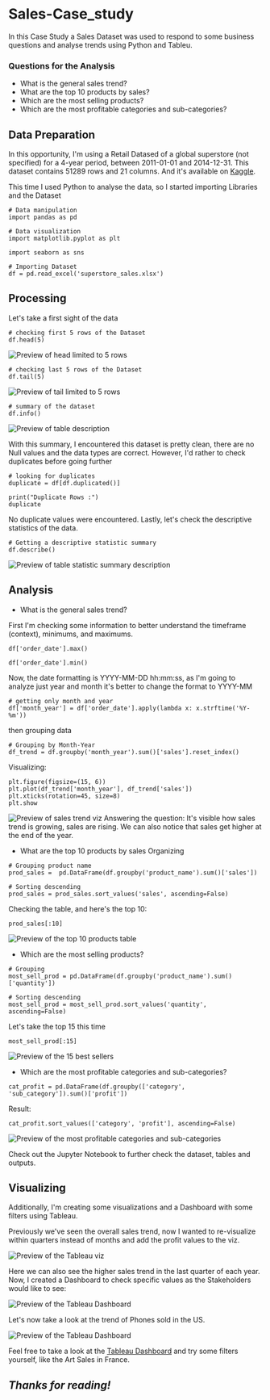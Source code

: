 # Sales-Case_study

In this Case Study a Sales Dataset was used to respond to some business questions and analyse trends using Python and Tableu.

### Questions for the Analysis
- What is the general sales trend?
- What are the top 10 products by sales?
- Which are the most selling products?
- Which are the most profitable categories and sub-categories?

## Data Preparation

In this opportunity, I'm using a Retail Datased of a global superstore (not specified) for a 4-year period, between 2011-01-01 and 2014-12-31.
This dataset contains 51289 rows and 21 columns. And it's available on [Kaggle](https://www.kaggle.com/datasets/rohitsahoo/sales-forecasting).

This time I used Python to analyse the data, so I started importing Libraries and the Dataset

```
# Data manipulation
import pandas as pd

# Data visualization
import matplotlib.pyplot as plt

import seaborn as sns
```
 
```
# Importing Dataset
df = pd.read_excel('superstore_sales.xlsx')
```

## Processing

Let's take a first sight of the data

```
# checking first 5 rows of the Dataset
df.head(5)
```
![Preview of head limited to 5 rows](/head_table.png)
```
# checking last 5 rows of the Dataset
df.tail(5)
```
![Preview of tail limited to 5 rows](/tail_table.png)
```
# summary of the dataset
df.info()
```
![Preview of table description](/data_info.png)

With this summary, I encountered this dataset is pretty clean, there are no Null values and the data types are correct. However, I'd rather to check duplicates before going further

```
# looking for duplicates
duplicate = df[df.duplicated()]
 
print("Duplicate Rows :")
duplicate
```
No duplicate values were encountered. Lastly, let's check the descriptive statistics of the data.

```
# Getting a descriptive statistic summary
df.describe()
```
![Preview of table statistic summary description](/stat_summ.png)
## Analysis

- What is the general sales trend?

First I'm checking some information to better understand the timeframe (context), minimums, and maximums.
```
df['order_date'].max()
```
```
df['order_date'].min()
```
Now, the date formatting is YYYY-MM-DD hh:mm:ss, as I'm going to analyze just year and month it's better to change the format to YYYY-MM
```
# getting only month and year
df['month_year'] = df['order_date'].apply(lambda x: x.strftime('%Y-%m'))
```
then grouping data
```
# Grouping by Month-Year
df_trend = df.groupby('month_year').sum()['sales'].reset_index()
```
Visualizing:

```
plt.figure(figsize=(15, 6))
plt.plot(df_trend['month_year'], df_trend['sales'])
plt.xticks(rotation=45, size=8)    
plt.show
```
![Preview of sales trend viz](/py_viz.png)
Answering the question:
It's visible how sales trend is growing, sales are rising. We can also notice that sales get higher at the end of the year.

- What are the top 10 products by sales
Organizing
```
# Grouping product name
prod_sales =  pd.DataFrame(df.groupby('product_name').sum()['sales'])
```
```
# Sorting descending
prod_sales = prod_sales.sort_values('sales', ascending=False)
```
Checking the table, and here's the top 10:
```
prod_sales[:10]
```
![Preview of the top 10 products table](/top_10_table.png)
- Which are the most selling products?
```
# Grouping
most_sell_prod = pd.DataFrame(df.groupby('product_name').sum()['quantity'])
```
```
# Sorting descending
most_sell_prod = most_sell_prod.sort_values('quantity', ascending=False)
```
Let's take the top 15 this time
```
most_sell_prod[:15]
```
![Preview of the 15 best sellers](/best_sell_table.png)

- Which are the most profitable categories and sub-categories?
```
cat_profit = pd.DataFrame(df.groupby(['category', 'sub_category']).sum()['profit'])
```
Result:
```
cat_profit.sort_values(['category', 'profit'], ascending=False)
```
![Preview of the most profitable categories and sub-categories](/cat_profit_table.png)

Check out the Jupyter Notebook to further check the dataset, tables and outputs.

## Visualizing

Additionally, I'm creating some visualizations and a Dashboard with some filters using Tableau.

Previously we've seen the overall sales trend, now I wanted to re-visualize within quarters instead of months and add the profit values to the viz.

 ![Preview of the Tableau viz](/Viz_1.png)

Here we can also see the higher sales trend in the last quarter of each year.
Now, I created a Dashboard to check specific values as the Stakeholders would like to see:

![Preview of the Tableau Dashboard](/Dashboard.png)

Let's now take a look at the trend of Phones sold in the US.

![Preview of the Tableau Dashboard](/Dashboard_filt.png)

Feel free to take a look at the [Tableau Dashboard](https://public.tableau.com/app/profile/ramses.rhenals/viz/Superstoresales_16929203324650/Dashboard1) and try some filters yourself, like the Art Sales in France.

## _Thanks for reading!_
